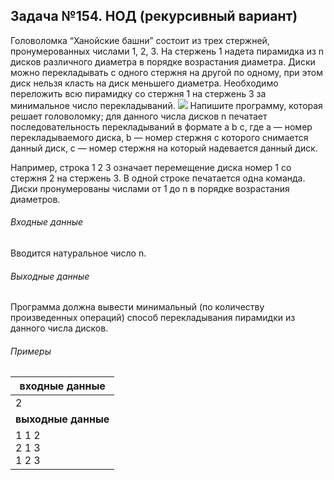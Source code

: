 ## Задача №154. НОД (рекурсивный вариант)

Головоломка “Ханойские башни” состоит из трех стержней, пронумерованных числами 1, 2, 3. 
На стержень 1 надета пирамидка из n дисков различного диаметра в порядке возрастания диаметра. 
Диски можно перекладывать с одного стержня на другой по одному, при этом диск нельзя класть на диск меньшего диаметра. 
Необходимо переложить всю пирамидку со стержня 1 на стержень 3 за минимальное число перекладываний.
![](https://informatics.msk.ru/moodle_probpics/3050/3050.png)
Напишите программу, которая решает головоломку; для данного числа дисков n печатает последовательность перекладываний в формате a b c, где a — номер перекладываемого диска, b — номер стержня с которого снимается данный диск, c — номер стержня на который надевается данный диск.

Например, строка 1 2 3 означает перемещение диска номер 1 со стержня 2 на стержень 3. 
В одной строке печатается одна команда. Диски пронумерованы числами от 1 до n в порядке возрастания диаметров.

###### Входные данные
Вводится натуральное число n.

###### Выходные данные
Программа должна вывести минимальный (по количеству произведенных операций) способ перекладывания пирамидки из данного числа дисков.

###### Примеры

|входные данные |
| ------------ |
| 2 <br /> |
| **выходные данные** |
|  1 1 2  <br /> 2 1 3 <br /> 1 2 3|
